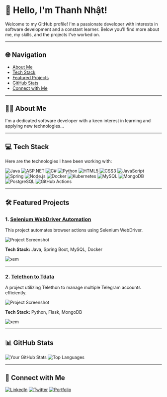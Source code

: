 # 👋 Hello, I'm Thanh Nhật!

Welcome to my GitHub profile! I'm a passionate developer with interests in software development and a constant learner. Below you'll find more about me, my skills, and the projects I've worked on.

---

## 🌐 Navigation
- [About Me](#about-me)
- [Tech Stack](#-tech-stack)
- [Featured Projects](#-featured-projects)
- [GitHub Stats](#-github-stats)
- [Connect with Me](#-connect-with-me)

---

## 🧑‍💻 About Me
I'm a dedicated software developer with a keen interest in learning and applying new technologies...

---

## 💻 Tech Stack

Here are the technologies I have been working with:

![Java](https://img.shields.io/badge/Java-007396?style=for-the-badge&logo=java&logoColor=white)
![ASP.NET](https://img.shields.io/badge/ASP.NET-512BD4?style=for-the-badge&logo=dotnet&logoColor=white)
![C#](https://img.shields.io/badge/C%23-239120?style=for-the-badge&logo=csharp&logoColor=white)
![Python](https://img.shields.io/badge/Python-3776AB?style=for-the-badge&logo=python&logoColor=white)
![HTML5](https://img.shields.io/badge/HTML5-E34F26?style=for-the-badge&logo=html5&logoColor=white)
![CSS3](https://img.shields.io/badge/CSS3-1572B6?style=for-the-badge&logo=css3&logoColor=white)
![JavaScript](https://img.shields.io/badge/JavaScript-F7DF1E?style=for-the-badge&logo=javascript&logoColor=black)
![Spring](https://img.shields.io/badge/Spring-6DB33F?style=for-the-badge&logo=spring&logoColor=white)
![Node.js](https://img.shields.io/badge/Node.js-339933?style=for-the-badge&logo=nodedotjs&logoColor=white)
![Docker](https://img.shields.io/badge/Docker-2496ED?style=for-the-badge&logo=docker&logoColor=white)
![Kubernetes](https://img.shields.io/badge/Kubernetes-326CE5?style=for-the-badge&logo=kubernetes&logoColor=white)
![MySQL](https://img.shields.io/badge/MySQL-005C84?style=for-the-badge&logo=mysql&logoColor=white)
![MongoDB](https://img.shields.io/badge/MongoDB-47A248?style=for-the-badge&logo=mongodb&logoColor=white)
![PostgreSQL](https://img.shields.io/badge/PostgreSQL-316192?style=for-the-badge&logo=postgresql&logoColor=white)
![GitHub Actions](https://img.shields.io/badge/GitHub_Actions-2088FF?style=for-the-badge&logo=github-actions&logoColor=white)


---

## 🛠 Featured Projects

### 1. [Selenium WebDriver Automation](https://github.com/thaithanhnhat/selenium_webDriver)
This project automates browser actions using Selenium WebDriver.

![Project Screenshot](https://via.placeholder.com/800x400.png?text=Project+Screenshot)

**Tech Stack:** Java, Spring Boot, MySQL, Docker

<a href="https://github.com/thaithanhnhat/selenium_webDriver" style="text-decoration:none;">
    <img src="https://img.shields.io/badge/xem-Click%20Here-brightgreen?style=for-the-badge" alt="xem">
</a>

---

### 2. [Telethon to Tdata](https://github.com/thaithanhnhat/Telethon_to_Tdata)
A project utilizing Telethon to manage multiple Telegram accounts efficiently.

![Project Screenshot](https://via.placeholder.com/800x400.png?text=Project+Screenshot)

**Tech Stack:** Python, Flask, MongoDB

<a href="https://github.com/thaithanhnhat/Telethon_to_Tdata" style="text-decoration:none;">
    <img src="https://img.shields.io/badge/xem-Click%20Here-brightgreen?style=for-the-badge" alt="xem">
</a>

---

## 📊 GitHub Stats
![Your GitHub Stats](https://github-readme-stats.vercel.app/api?username=thaithanhnhat&show_icons=true&theme=radical)
![Top Languages](https://github-readme-stats.vercel.app/api/top-langs/?username=thaithanhnhat&layout=compact&theme=radical)

---

## 🔗 Connect with Me
[![LinkedIn](https://img.shields.io/badge/LinkedIn-0077B5?style=for-the-badge&logo=linkedin&logoColor=white)](https://linkedin.com/in/your-profile)
[![Twitter](https://img.shields.io/badge/Twitter-1DA1F2?style=for-the-badge&logo=twitter&logoColor=white)](https://twitter.com/your-username)
[![Portfolio](https://img.shields.io/badge/Portfolio-FF5722?style=for-the-badge)](https://your-website.com)
